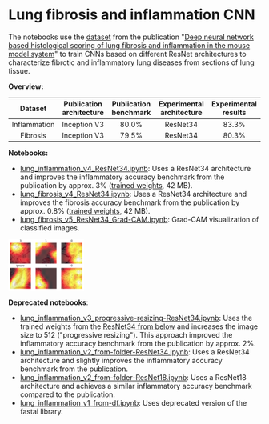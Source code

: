 # Lung fibrosis and inflammation CNN

The notebooks use the [dataset](https://osf.io/28qbc/) from the publication "[Deep neural network based histological scoring of lung fibrosis and inflammation in the mouse model system](https://journals.plos.org/plosone/article?id=10.1371/journal.pone.0202708)" to train CNNs based on different ResNet architectures to characterize fibrotic and inflammatory lung diseases from sections of lung tissue.

**Overview:**

| Dataset | Publication architecture | Publication benchmark | Experimental architecture | Experimental results |
| :---: | :---:| :---: | :---: | :---: |
| Inflammation | Inception V3 | 80.0% | ResNet34 | 83.3% |
| Fibrosis | Inception V3 | 79.5% | ResNet34 | 80.3% |

**Notebooks:**
* [lung_inflammation_v4_ResNet34.ipynb](https://nbviewer.jupyter.org/github/MicPie/lung/blob/master/lung_inflammation_v4_ResNet34.ipynb): Uses a ResNet34 architecture and improves the inflammatory accuracy benchmark from the publication by approx. 3% ([trained weights](https://github.com/MicPie/lung/blob/master/lung_inf_v4-ResNet34_stage-2_train-3_epoch-2_0-833333.pth), 42 MB).
* [lung_fibrosis_v4_ResNet34.ipynb](https://nbviewer.jupyter.org/github/MicPie/lung/blob/master/lung_fibrosis_v4_ResNet34.ipynb): Uses a ResNet34 architecture and improves the fibrosis accuracy benchmark from the publication by approx. 0.8% ([trained weights](https://github.com/MicPie/lung/blob/master/lung_fib_v4-ResNet34_stage-2_train-3_epoch-2_0-803179.pth), 42 MB).
* [lung_fibrosis_v5_ResNet34_Grad-CAM.ipynb](https://nbviewer.jupyter.org/github/MicPie/lung/blob/master/lung_fibrosis_v5_ResNet34_Grad-CAM.ipynb): Grad-CAM visualization of classified images.
<img src="https://github.com/MicPie/lung/blob/master/Grad-CAM.png" align="center" width=30%>

**Deprecated notebooks**:
* [lung_inflammation_v3_progressive-resizing-ResNet34.ipynb](https://nbviewer.jupyter.org/github/MicPie/lung/blob/master/lung_inflammation_v3_progressive-resizing-ResNet34.ipynb): Uses the trained weights from the [ResNet34 from below](https://github.com/MicPie/lung/blob/master/lung_inflammation_v2_from-folder-ResNet34.ipynb) and increases the image size to 512 ("progressive resizing"). This approach improved the inflammatory accuracy benchmark from the publication by approx. 2%.
* [lung_inflammation_v2_from-folder-ResNet34.ipynb](https://nbviewer.jupyter.org/github/MicPie/lung/blob/master/lung_inflammation_v2_from-folder-ResNet34.ipynb): Uses a ResNet34 architecture and slightly improves the inflammatory accuracy benchmark from the publication.
* [lung_inflammation_v2_from-folder-ResNet18.ipynb](https://nbviewer.jupyter.org/github/MicPie/lung/blob/master/lung_inflammation_v2_from-folder-ResNet18.ipynb): Uses a ResNet18 architecture and achieves a similar inflammatory accuracy benchmark compared to the publication.
* [lung_inflammation_v1_from-df.ipynb](https://nbviewer.jupyter.org/github/MicPie/lung/blob/master/lung_inflammation_v1_from-df.ipynb): Uses deprecated version of the fastai library.
